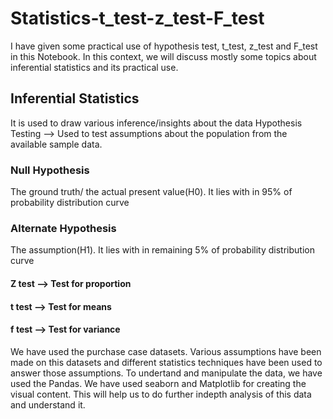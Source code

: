 # Statistics-t_test-z_test-F_test
I have given some practical use of hypothesis test, t_test, z_test and F_test in this Notebook. In this context, we will discuss mostly some topics about inferential statistics and its practical use.
## Inferential Statistics
It is used to draw various inference/insights about the data
Hypothesis Testing --> Used to test assumptions about the population from the available sample data.
### Null Hypothesis 
The ground truth/ the actual present value(H0). It lies with in 95% of probability distribution curve
### Alternate Hypothesis
The assumption(H1). It lies with in remaining 5% of probability distribution curve
#### Z test --> Test for proportion
#### t test --> Test for means
#### f test --> Test for variance
We have used the purchase case datasets. Various assumptions have been made on this datasets and different statistics techniques have been used to answer those assumptions. To undertand and manipulate the data, we have used the Pandas. We have used seaborn and Matplotlib for creating the visual content. This will help us to do further indepth analysis of this data and understand it.
